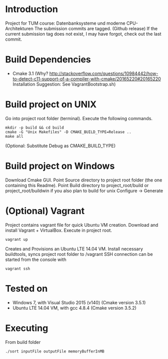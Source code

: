 # Introduction
Project for TUM course: Datenbanksysteme und moderne CPU-Architekturen 
The submission commits are tagged. (Github release) If the current submission tag does not exist, I may have forgot, check out the last commit.

# Build Dependencies
* Cmake 3.1 (Why? http://stackoverflow.com/questions/10984442/how-to-detect-c11-support-of-a-compiler-with-cmake/20165220#20165220 Installation Suggestion: See VagrantBootstrap.sh)

# Build project on UNIX
Go into project root folder (terminal). Execute the following commands.
```
mkdir -p build && cd build
cmake -G "Unix Makefiles" -D CMAKE_BUILD_TYPE=Release ..
make all
```
(Optional: Substitute Debug as CMAKE_BUILD_TYPE)

# Build project on Windows
Download Cmake GUI. Point Source directory to project root folder (the one containing this Readme).
Point Build directory to project_root/build or project_root/buildwin if you also plan to build for unix
Configure -> Generate

# (Optional) Vagrant
Project contains vagrant file for quick Ubuntu VM creation.
Download and install Vagrant + VirtualBox.
Execute in project root.
```
vagrant up
```
Creates and Provisions an Ubuntu LTE 14.04 VM. Install necessary buildtools, syncs project root folder to
/vagrant
SSH connection can be started from the console with
```
vagrant ssh
```

# Tested on
* Windows 7, with Visual Studio 2015 (v140) (Cmake version 3.5.1)
* Ubuntu LTE 14.04 VM, with gcc 4.8.4 (Cmake version 3.5.2)

# Executing
From build folder
```
./sort inputFile outputFile memoryBufferInMB
```